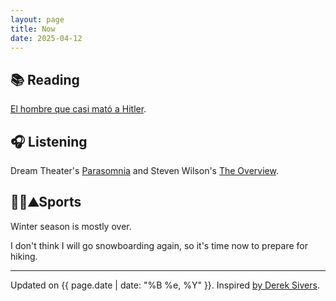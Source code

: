 ```yaml
---
layout: page
title: Now
date: 2025-04-12
---
```


## 📚 Reading
[El hombre que casi mató a Hitler](https://www.plataformaeditorial.com/libro/10264-el-hombre-que-casi-mato-a-hitler).

## 🎧 Listening
Dream Theater's [Parasomnia](https://en.wikipedia.org/wiki/Parasomnia_(album)) and Steven Wilson's [The Overview](https://en.wikipedia.org/wiki/The_Overview_(album)).

## 🏃🏻⛰️Sports
Winter season is mostly over.

I don't think I will go snowboarding again, so it's time now to prepare for hiking.

---

Updated on {{ page.date | date: "%B %e, %Y" }}. Inspired [by Derek Sivers](https://nownownow.com/about).
